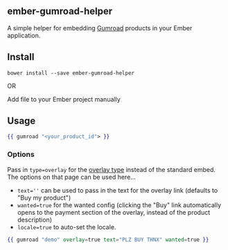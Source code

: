 ## ember-gumroad-helper

A simple helper for embedding [Gumroad](https://gumroad.com) products in your Ember application.

## Install

`bower install --save ember-gumroad-helper`

OR

Add file to your Ember project manually

## Usage

```hbs
{{ gumroad "<your_product_id"> }}
```

### Options

Pass in `type=overlay` for the [overlay type](https://gumroad.com/overlay) instead of the standard embed. The options on that page can be used here...

- `text=''` can be used to pass in the text for the overlay link (defaults to "Buy my product") 
- `wanted=true` for the wanted config (clicking the "Buy" link automatically opens to the payment section of the overlay, instead of the product description)
- `locale=true` to auto-set the locale.

```hbs
{{ gumroad "demo" overlay=true text="PLZ BUY THNX" wanted=true }}
```
